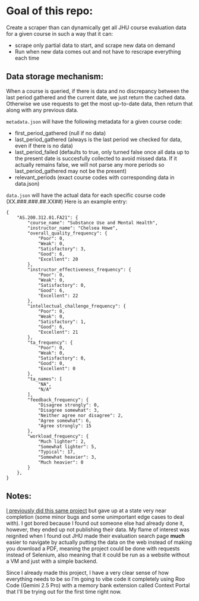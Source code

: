 # Goal of this repo:
Create a scraper than can dynamically get all JHU course evaluation data for a given course in such a way that it can:
- scrape only partial data to start, and scrape new data on demand
- Run when new data comes out and not have to rescrape everything each time

## Data storage mechanism:
When a course is queried, if there is data and no discrepancy between the last period gathered and the current date, we just return the cached data. Otherwise we use requests to get the most up-to-date data, then return that along with any previous data.

`metadata.json` will have the following metadata for a given course code:
- first_period_gathered (null if no data)
- last_period_gathered (always is the last period we checked for data, even if there is no data)
- last_period_failed (defaults to true, only turned false once all data up to the present date is succesfully collected to avoid missed data. If it actually remains false, we will not parse any more periods so last_period_gathered may not be the present)
- relevant_periods (exact course codes with corresponding data in data.json)

`data.json` will have the actual data for each specific course code (XX.###.###.##.XX##)
Here is an example entry:
```
{
    "AS.200.312.01.FA21": {
        "course_name": "Substance Use and Mental Health",
        "instructor_name": "Chelsea Howe",
        "overall_quality_frequency": {
            "Poor": 0,
            "Weak": 0,
            "Satisfactory": 3,
            "Good": 6,
            "Excellent": 20
        },
        "instructor_effectiveness_frequency": {
            "Poor": 0,
            "Weak": 0,
            "Satisfactory": 0,
            "Good": 6,
            "Excellent": 22
        },
        "intellectual_challenge_frequency": {
            "Poor": 0,
            "Weak": 0,
            "Satisfactory": 1,
            "Good": 6,
            "Excellent": 21
        },
        "ta_frequency": {
            "Poor": 0,
            "Weak": 0,
            "Satisfactory": 0,
            "Good": 0,
            "Excellent": 0
        },
        "ta_names": [
            "NA",
            "N/A"
        ],
        "feedback_frequency": {
            "Disagree strongly": 0,
            "Disagree somewhat": 3,
            "Neither agree nor disagree": 2,
            "Agree somewhat": 6,
            "Agree strongly": 15
        },
        "workload_frequency": {
            "Much lighter": 2,
            "Somewhat lighter": 5,
            "Typical": 17,
            "Somewhat heavier": 3,
            "Much heavier": 0
        }
    },
}
```


## Notes:
[I previously did this same project](https://github.com/cissna/jhu-course-evaluations-analysis) but gave up at a state very near completion (some minor bugs and some unimportant edge cases to deal with). I got bored because I found out someone else had already done it, however, they ended up not publishing their data. My flame of interest was reignited when I found out JHU made their evaluation search page **much** easier to navigate by actually putting the data on the web instead of making you download a PDF, meaning the project could be done with requests instead of Selenium, also meaning that it could be run as a website without a VM and just with a simple backend.

Since I already made this project, I have a very clear sense of how everything needs to be so I'm going to vibe code it completely using Roo Code (Gemini 2.5 Pro) with a memory bank extension called Context Portal that I'll be trying out for the first time right now.

